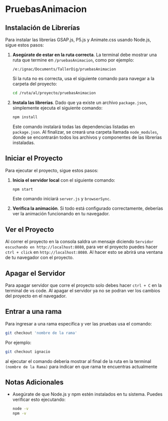 # PruebasAnimacion

## Instalación de Librerías

Para instalar las librerías GSAP.js, P5.js y Animate.css usando Node.js, sigue estos pasos:

1. **Asegúrate de estar en la ruta correcta**. La terminal debe mostrar una ruta que termine en `/pruebasAnimacion`, como por ejemplo:
   ```
   /e:/ignac/Documents/TallerDig/pruebasAnimacion
   ```
   Si la ruta no es correcta, usa el siguiente comando para navegar a la carpeta del proyecto:
   ```bash
   cd /ruta/al/proyecto/pruebasAnimacion
   ```

2. **Instala las librerías**. Dado que ya existe un archivo `package.json`, simplemente ejecuta el siguiente comando:
   ```bash
   npm install
   ```
   Este comando instalará todas las dependencias listadas en `package.json`. Al finalizar, se creará una carpeta llamada `node_modules`, donde se encontrarán todos los archivos y componentes de las librerías instaladas.

## Iniciar el Proyecto

Para ejecutar el proyecto, sigue estos pasos:

1. **Inicia el servidor local** con el siguiente comando:
   ```bash
   npm start
   ```
   Este comando iniciará `server.js` y `browserSync`.

2. **Verifica la animación**. Si todo está configurado correctamente, deberías ver la animación funcionando en tu navegador.

## Ver el Proyecto

Al correr el proyecto en la consola saldra un mensaje diciendo `Servidor escuchando en http://localhost:8080`, para ver el proyecto puedes hacer `ctrl + click` en `http://localhost:8080`. Al hacer esto se abrirá una ventana de tu navegador con el proyecto.

## Apagar el Servidor

Para apagar servidor que corre el proyecto solo debes hacer `ctrl + C` en la terminal de vs code. Al apagar el servidor ya no se podran ver los cambios del proyecto en el navegador.

## Entrar a una rama

Para ingresar a una rama especifica y ver las pruebas usa el comando:
```bash
git checkout 'nombre de la rama'
```
Por ejemplo:
```bash
git checkout ignacio
```
al ejecutar el comando deberia mostrar al final de la ruta en la terminal `(nombre de la Rama)` para indicar en que rama te encuentras actualmente

## Notas Adicionales

- Asegúrate de que Node.js y npm estén instalados en tu sistema. Puedes verificar esto ejecutando:
   ```bash
   node -v
   npm -v
   ```